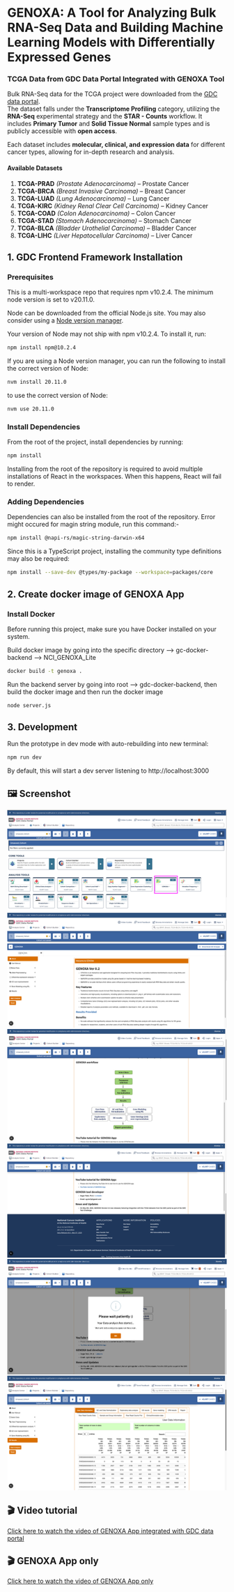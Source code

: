 # GENOXA: A Tool for Analyzing Bulk RNA-Seq Data and Building Machine Learning Models with Differentially Expressed Genes

### TCGA Data from GDC Data Portal Integrated with GENOXA Tool

Bulk RNA-Seq data for the TCGA project were downloaded from the [GDC data portal](https://portal.gdc.cancer.gov/).  
The dataset falls under the **Transcriptome Profiling** category, utilizing the **RNA-Seq** experimental strategy and the **STAR - Counts** workflow. 
It includes **Primary Tumor** and **Solid Tissue Normal** sample types and is publicly accessible with **open access**.

Each dataset includes **molecular, clinical, and expression data** for different cancer types, allowing for in-depth research and analysis.

#### Available Datasets

1. **TCGA-PRAD** *(Prostate Adenocarcinoma)* – Prostate Cancer  
2. **TCGA-BRCA** *(Breast Invasive Carcinoma)* – Breast Cancer  
3. **TCGA-LUAD** *(Lung Adenocarcinoma)* – Lung Cancer  
4. **TCGA-KIRC** *(Kidney Renal Clear Cell Carcinoma)* – Kidney Cancer  
5. **TCGA-COAD** *(Colon Adenocarcinoma)* – Colon Cancer  
6. **TCGA-STAD** *(Stomach Adenocarcinoma)* – Stomach Cancer  
7. **TCGA-BLCA** *(Bladder Urothelial Carcinoma)* – Bladder Cancer  
8. **TCGA-LIHC** *(Liver Hepatocellular Carcinoma)* – Liver Cancer

## 1. GDC Frontend Framework Installation

### Prerequisites

This is a multi-workspace repo that requires npm v10.2.4. The minimum node version is set to v20.11.0.

Node can be downloaded from the official Node.js site. You may also consider using a [Node version manager](https://docs.npmjs.com/cli/v7/configuring-npm/install#using-a-node-version-manager-to-install-nodejs-and-npm).

Your version of Node may not ship with npm v10.2.4. To install it, run:

```bash
npm install npm@10.2.4
```

If you are using a Node version manager, you can run the following to install the correct version of Node:

```bash
nvm install 20.11.0
```

to use the correct version of Node:

```bash
nvm use 20.11.0
```

### Install Dependencies

From the root of the project, install dependencies by running:

```bash
npm install
```

Installing from the root of the repository is required to avoid
multiple installations of React in the workspaces. When this happens,
React will fail to render.

### Adding Dependencies

Dependencies can also be installed from the root of the repository.
Error might occured for magin string module, run this command:-

```bash
npm install @napi-rs/magic-string-darwin-x64
```

Since this is a TypeScript project, installing the community type definitions may also be required:

```bash
npm install --save-dev @types/my-package --workspace=packages/core
```

## 2. Create docker image of GENOXA App

### Install Docker

Before running this project, make sure you have Docker installed on your system.

Build docker image by going into the specific directory --> gc-docker-backend --> NCI_GENOXA_Lite
```bash
docker build -t genoxa .
```

Run the backend server by going into root --> gdc-docker-backend, then build the docker image and then run the docker image
```bash
node server.js
```
## 3. Development

Run the prototype in dev mode with auto-rebuilding into new terminal:

```bash
npm run dev
```

By default, this will start a dev server listening to http://localhost:3000

## 🖼️ Screenshot

![App Screenshot](./assets/1.png)
![App Screenshot](./assets/2.png)
![App Screenshot](./assets/3.png)
![App Screenshot](./assets/4.png)
![App Screenshot](./assets/5.png)
![App Screenshot](./assets/6.png)


## 🎬 Video tutorial 

[Click here to watch the video of GENOXA App integrated with GDC data portal](https://youtu.be/WNrVuYOJjtI)

## 🎬 GENOXA App only

[Click here to watch the video of GENOXA App only](https://www.youtube.com/watch?v=6nPyV5qtOUc)

